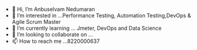- 👋 Hi, I’m Anbuselvam Nedumaran
- 👀 I’m interested in ...Performance Testing, Automation Testing,DevOps & Agile Scrum Master
- 🌱 I’m currently learning ... Jmeter, DevOps and Data Science
- 💞️ I’m looking to collaborate on ...
- 📫 How to reach me ...8220000637

<!---
anedumaran/anedumaran is a ✨ special ✨ repository because its `README.md` (this file) appears on your GitHub profile.
You can click the Preview link to take a look at your changes.
--->
